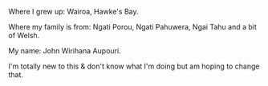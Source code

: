Where I grew up: Wairoa, Hawke's Bay.

Where my family is from: Ngati Porou, Ngati Pahuwera, Ngai Tahu and a bit of Welsh.

My name: John Wirihana Aupouri.

I'm totally new to this & don't know what I'm doing but am hoping to change that.

